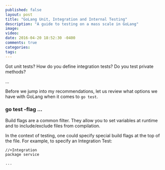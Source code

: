 ```yaml
---
published: false
layout: post
title: "GoLang Unit, Integration and Internal Testing"
description: "A guide to testing on a mass scale in GoLang"
image:
video:
date: 2016-04-20 18:52:30 -0400
comments: true
categories:
tags:
---
```


Got unit tests?  How do you define integration tests?  Do you test private
methods?

...

Before we jump into my recommendations, let us review what options we have
with GoLang when it comes to `go test`.

### go test -flag ...

Build flags are a common filter.  They allow you to set variables at runtime
and to include/exclude files from compilation.  

In the context of testing, one could specify special build flags at the top
of the file.  For example, to specify an Integration Test:

```
//+Integration
package service

...
```
